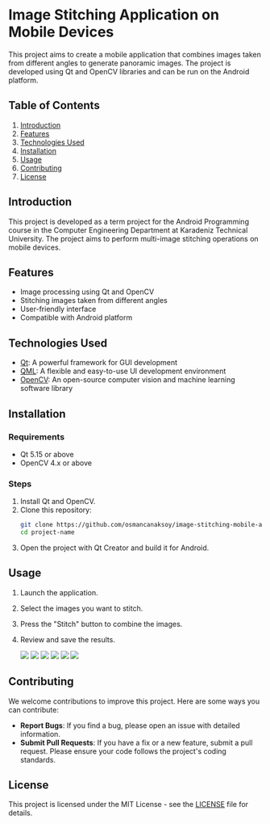 # Image Stitching Application on Mobile Devices

This project aims to create a mobile application that combines images taken from different angles to generate panoramic images. The project is developed using Qt and OpenCV libraries and can be run on the Android platform.

## Table of Contents
1. [Introduction](#introduction)
2. [Features](#features)
3. [Technologies Used](#technologies-used)
4. [Installation](#installation)
5. [Usage](#usage)
6. [Contributing](#contributing)
7. [License](#license)

## Introduction

This project is developed as a term project for the Android Programming course in the Computer Engineering Department at Karadeniz Technical University. The project aims to perform multi-image stitching operations on mobile devices.

## Features

- Image processing using Qt and OpenCV
- Stitching images taken from different angles
- User-friendly interface
- Compatible with Android platform

## Technologies Used

- [Qt](https://www.qt.io/): A powerful framework for GUI development
- [QML](https://doc.qt.io/qt-5/qtqml-index.html): A flexible and easy-to-use UI development environment
- [OpenCV](https://opencv.org/): An open-source computer vision and machine learning software library

## Installation

### Requirements

- Qt 5.15 or above
- OpenCV 4.x or above

### Steps

1. Install Qt and OpenCV.
2. Clone this repository:
    ```sh
    git clone https://github.com/osmancanaksoy/image-stitching-mobile-app.git
    cd project-name
    ```
3. Open the project with Qt Creator and build it for Android.

## Usage

1. Launch the application.
2. Select the images you want to stitch.
3. Press the "Stitch" button to combine the images.
4. Review and save the results.

   <p float="left">
      <img src="screenshots/splash_screen.png"/>
      <img src="screenshots/home_page.png"/>
      <img src="screenshots/camera_page.png"/>
      <img src="screenshots/filter_binary.png"/>
      <img src="screenshots/stich_home_not_clahe.png"/>
      <img src="screenshots/stitch_home_result.png"/>
   </p>

## Contributing
We welcome contributions to improve this project. Here are some ways you can contribute:

- **Report Bugs**: If you find a bug, please open an issue with detailed information.
- **Submit Pull Requests**: If you have a fix or a new feature, submit a pull request. Please ensure your code follows the project's coding standards.

## License

This project is licensed under the MIT License - see the [LICENSE](LICENSE) file for details.
